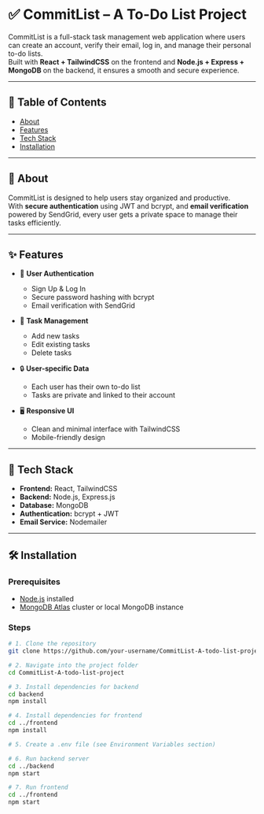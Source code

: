 # ✅ CommitList – A To-Do List Project

CommitList is a full-stack task management web application where users can create an account, verify their email, log in, and manage their personal to-do lists.  
Built with **React + TailwindCSS** on the frontend and **Node.js + Express + MongoDB** on the backend, it ensures a smooth and secure experience.

---

## 📖 Table of Contents
- [About](#-about)
- [Features](#-features)
- [Tech Stack](#-tech-stack)
- [Installation](#-installation)
  
---

## 🧐 About

CommitList is designed to help users stay organized and productive.  
With **secure authentication** using JWT and bcrypt, and **email verification** powered by SendGrid, every user gets a private space to manage their tasks efficiently.

---

## ✨ Features

- 👤 **User Authentication**
  - Sign Up & Log In
  - Secure password hashing with bcrypt
  - Email verification with SendGrid

- 📝 **Task Management**
  - Add new tasks
  - Edit existing tasks
  - Delete tasks

- 🔒 **User-specific Data**
  - Each user has their own to-do list
  - Tasks are private and linked to their account

- 🖥️ **Responsive UI**
  - Clean and minimal interface with TailwindCSS
  - Mobile-friendly design

---

## 🧰 Tech Stack

- **Frontend:** React, TailwindCSS  
- **Backend:** Node.js, Express.js  
- **Database:** MongoDB  
- **Authentication:** bcrypt + JWT  
- **Email Service:** Nodemailer  

---

## 🛠️ Installation

### Prerequisites
- [Node.js](https://nodejs.org/) installed
- [MongoDB Atlas](https://www.mongodb.com/atlas/database) cluster or local MongoDB instance

### Steps
```bash
# 1. Clone the repository
git clone https://github.com/your-username/CommitList-A-todo-list-project.git

# 2. Navigate into the project folder
cd CommitList-A-todo-list-project

# 3. Install dependencies for backend
cd backend
npm install

# 4. Install dependencies for frontend
cd ../frontend
npm install

# 5. Create a .env file (see Environment Variables section)

# 6. Run backend server
cd ../backend
npm start

# 7. Run frontend
cd ../frontend
npm start
